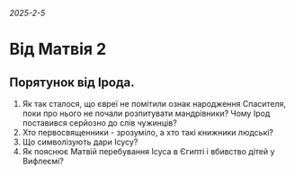 
_2025-2-5_

# Від Матвія 2

## Порятунок від Ірода.
1. Як так сталося, що євреї не помітили ознак народження Спасителя, поки про нього не почали розпитувати мандрівники? Чому Ірод поставився серйозно до слів чужинців?
2. Хто первосвященники - зрозуміло, а хто такі книжники людські?
3. Що символізують дари Ісусу?
4. Як пояснює Матвій перебування Ісуса в Єгипті і вбивство дітей у Вифлеємі?

